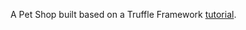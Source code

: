 A Pet Shop built based on a Truffle Framework [tutorial](https://truffleframework.com/tutorials/pet-shop). 